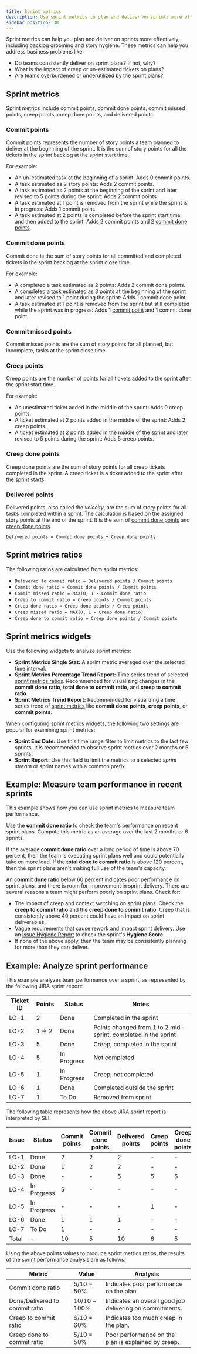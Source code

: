 ```yaml
---
title: Sprint metrics
description: Use sprint metrics to plan and deliver on sprints more effectively.
sidebar_position: 30
---
```


Sprint metrics can help you plan and deliver on sprints more effectively, including backlog grooming and story hygiene. These metrics can help you address business problems like:

* Do teams consistently deliver on sprint plans? If not, why?
* What is the impact of creep or un-estimated tickets on plans?
* Are teams overburdened or underutilized by the sprint plans?

## Sprint metrics

Sprint metrics include commit points, commit done points, commit missed points, creep points, creep done points, and delivered points.

### Commit points

Commit points represents the number of story points a team planned to deliver at the beginning of the sprint. It is the sum of story points for all the tickets in the sprint backlog at the sprint start time.

For example:

* An un-estimated task at the beginning of a sprint: Adds 0 commit points.
* A task estimated as 2 story points: Adds 2 commit points.
* A task estimated as 2 points at the beginning of the sprint and later revised to 5 points during the sprint: Adds 2 commit points.
* A task estimated at 1 point is removed from the sprint while the sprint is in progress: Adds 1 commit point.
* A task estimated at 2 points is completed before the sprint start time and then added to the sprint: Adds 2 commit points and 2 [commit done points](#commit-done).

### Commit done points

Commit done is the sum of story points for all committed and completed tickets in the sprint backlog at the sprint close time.

For example:

* A completed a task estimated as 2 points: Adds 2 commit done points.
* A completed a task estimated as 3 points at the beginning of the sprint and later revised to 1 point during the sprint: Adds 1 commit done point.
* A task estimated at 1 point is removed from the sprint but still completed while the sprint was in progress: Adds 1 [commit point](#commit-points) and 1 commit done point.

### Commit missed points

Commit missed points are the sum of story points for all planned, but incomplete, tasks at the sprint close time.

### Creep points

Creep points are the number of points for all tickets added to the sprint after the sprint start time.

For example:

* An unestimated ticket added in the middle of the sprint: Adds 0 creep points.
* A ticket estimated at 2 points added in the middle of the sprint: Adds 2 creep points.
* A ticket estimated at 2 points added in the middle of the sprint and later revised to 5 points during the sprint: Adds 5 creep points.

### Creep done points

Creep done points are the sum of story points for all creep tickets completed in the sprint. A creep ticket is a ticket added to the sprint after the sprint starts.

### Delivered points

Delivered points, also called the _velocity_, are the sum of story points for all tasks completed within a sprint. The calculation is based on the assigned story points at the end of the sprint. It is the sum of [commit done points](#commit-done-points) and [creep done points](#creep-done-points).

```
Delivered points = Commit done points + Creep done points
```

## Sprint metrics ratios

The following ratios are calculated from sprint metrics:

* `Delivered to commit ratio = Delivered points / Commit points`
* `Commit done ratio = Commit done points / Commit points`
* `Commit missed ratio = MAX(0, 1 - Commit done ratio`
* `Creep to commit ratio = Creep points / Commit points`
* `Creep done ratio = Creep done points / Creep points`
* `Creep missed ratio = MAX(0, 1 - Creep done ratio)`
* `Creep done to commit ratio = Creep done points / Commit points`

## Sprint metrics widgets

Use the following widgets to analyze sprint metrics:

* **Sprint Metrics Single Stat:** A sprint metric averaged over the selected time interval.
* **Sprint Metrics Percentage Trend Report:** Time series trend of selected [sprint metrics ratios](#sprint-metrics-ratios). Recommended for visualizing changes in the **commit done ratio**, **total done to commit ratio**, and **creep to commit ratio**.
* **Sprint Metrics Trend Report:** Recommended for visualizing a time series trend of [sprint metrics](#sprint-metrics) like **commit done points**, **creep points**, or **commit points**.

When configuring sprint metrics widgets, the following two settings are popular for examining sprint metrics:

* **Sprint End Date:** Use this time range filter to limit metrics to the last few sprints. It is recommended to observe sprint metrics over 2 months or 6 sprints.
* **Sprint Report:** Use this field to limit the metrics to a selected _sprint stream_ or sprint names with a common prefix.

## Example: Measure team performance in recent sprints

This example shows how you can use sprint metrics to measure team performance.

Use the **commit done ratio** to check the team's performance on recent sprint plans. Compute this metric as an average over the last 2 months or 6 sprints.

If the average **commit done ratio** over a long period of time is above 70 percent, then the team is executing sprint plans well and could potentially take on more load. If the **total done to commit ratio** is above 120 percent, then the sprint plans aren't making full use of the team's capacity.

An **commit done ratio** below 60 percent indicates poor performance on sprint plans, and there is room for improvement in sprint delivery. There are several reasons a team might perform poorly on sprint plans. Check for:

* The impact of creep and context switching on sprint plans. Check the **creep to commit ratio** and the **creep done to commit ratio**. Creep that is consistently above 40 percent could have an impact on sprint deliverables.
* Vague requirements that cause rework and impact sprint delivery. Use an [Issue Hygiene Report](../quality-metrics-reports/quality-metrics.md#issue-hygiene-reports) to check the sprint's **Hygiene Score**.
* If none of the above apply, then the team may be consistently planning for more than they can deliver.

## Example: Analyze sprint performance

This example analyzes team performance over a sprint, as represented by the following JIRA sprint report:

| Ticket ID | Points | Status      | Notes                        |
| --------- | ------ | ----------- | ---------------------------- |
| LO-1      | 2      | Done        | Completed in the sprint      |
| LO-2      | 1 -> 2 | Done        | Points changed from 1 to 2 mid-sprint, completed in the sprint |
| LO-3      | 5      | Done        | Creep, completed in the sprint |
| LO-4      | 5      | In Progress | Not completed                |
| LO-5      | 1      | In Progress | Creep, not completed         |
| LO-6      | 1      | Done        | Completed outside the sprint |
| LO-7      | 1      | To Do       | Removed from sprint          |

The following table represents how the above JIRA sprint report is interpreted by SEI:

| Issue   | Status      | Commit points | Commit done points | Delivered points | Creep points | Creep done points |
| ------- | ----------- | ------------- | ------------------ | ---------------- | ------------ | ----------------- |
| LO-1    | Done        | 2             | 2                  | 2                | -            | -                 |
| LO-2    | Done        | 1             | 2                  | 2                | -            | -                 |
| LO-3    | Done        | -             | -                  | 5                | 5            | 5                 |
| LO-4    | In Progress | 5             | -                  | -                | -            | -                 |
| LO-5    | In Progress | -             | -                  | -                | 1            | -                 |
| LO-6    | Done        | 1             | 1                  | 1                | -            | -                 |
| LO-7    | To Do       | 1             | -                  | -                | -            | -                 |
| Total   | -           | 10            | 5                  | 10               | 6            | 5                 |

Using the above points values to produce sprint metrics ratios, the results of the sprint performance analysis are as follows:

| Metric                          | Value        | Analysis                                                   |
| ------------------------------- | ------------ | ---------------------------------------------------------- |
| Commit done ratio               | 5/10 = 50%   | Indicates poor performance on the plan.                    |
| Done/Delivered to commit ratio  | 10/10 = 100% | Indicates an overall good job delivering on commitments.   |
| Creep to commit ratio           | 6/10 = 60%   | Indicates too much creep in the plan.                      |
| Creep done to commit ratio      | 5/10 = 50%   | Poor performance on the plan is explained by creep.        |
